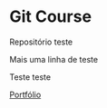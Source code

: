 # Git Course

Repositório teste

Mais uma linha de teste

Teste teste

[Portfólio](https://suziziziz.netlify.app)
